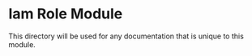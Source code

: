 # Iam Role Module

This directory will be used for any documentation that is unique to this module.
